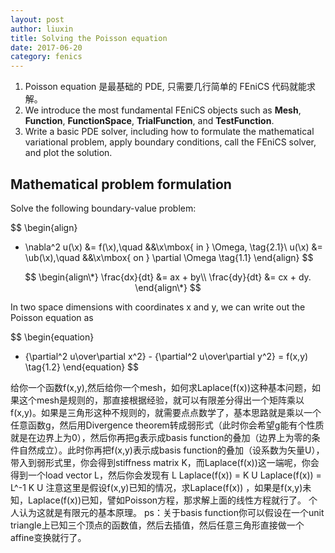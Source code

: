 ```yaml
---
layout: post
author: liuxin
title: Solving the Poisson equation
date: 2017-06-20
category: fenics
---
```



1. Poisson equation 是最基础的 PDE, 只需要几行简单的 FEniCS 代码就能求解。
2. We introduce the most fundamental FEniCS objects such as **Mesh**, **Function**, **FunctionSpace**, **TrialFunction**, and **TestFunction**.
3. Write a basic PDE solver, including how to formulate the mathematical variational problem, apply boundary conditions, call the FEniCS solver, and plot the solution.


## Mathematical problem formulation
Solve the following boundary-value problem:

$$
\begin{align}
- \nabla^2 u(\x) &= f(\x),\quad &&\x\mbox{ in } \Omega,
\tag{2.1}\\ 
u(\x) &= \ub(\x),\quad &&\x\mbox{ on } \partial \Omega
\tag{1.1}
\end{align}
$$

$$
\begin{align\*}
\frac{dx}{dt} &= ax + by\\
\frac{dy}{dt} &= cx + dy.
\end{align\*}
$$


In two space dimensions with coordinates x and y, we can write out the Poisson equation as


$$
\begin{equation}
- {\partial^2 u\over\partial x^2} -
{\partial^2 u\over\partial y^2} = f(x,y)
\tag{1.2}
\end{equation}
$$

给你一个函数f(x,y),然后给你一个mesh，如何求Laplace(f(x))这种基本问题，如果这个mesh是规则的，那直接根据经验，就可以有限差分得出一个矩阵乘以f(x,y)。如果是三角形这种不规则的，就需要点点数学了，基本思路就是乘以一个任意函数g，然后用Divergence theorem转成弱形式（此时你会希望g能有个性质就是在边界上为0），然后你再把g表示成basis function的叠加（边界上为零的条件自然成立）。此时你再把f(x,y)表示成basis function的叠加（设系数为矢量U），带入到弱形式里，你会得到stiffness matrix K，而Laplace(f(x))这一端呢，你会得到一个load vector L，然后你会发现有
L Laplace(f(x)) = K U
Laplace(f(x)) = L^-1 K U
注意这里是假设f(x,y)已知的情况，求Laplace(f(x)) ，如果是f(x,y)未知，Laplace(f(x))已知，譬如Poisson方程，那求解上面的线性方程就行了。
个人认为这就是有限元的基本原理。
ps：关于basis function你可以假设在一个unit triangle上已知三个顶点的函数值，然后去插值，然后任意三角形直接做一个affine变换就行了。